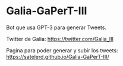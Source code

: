# Galia-GaPerT-III

Bot que usa GPT-3 para generar Tweets.

Twitter de Galia: https://twitter.com/Galia_III

Pagina para poder generar y subir los tweets: https://satelerd.github.io/Galia-GaPerT-III/
